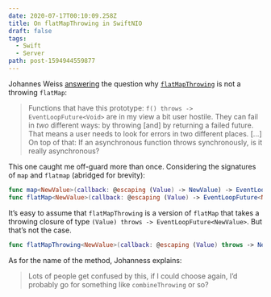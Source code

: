 ```yaml
---
date: 2020-07-17T00:10:09.258Z
title: On flatMapThrowing in SwiftNIO
draft: false
tags:
  - Swift
  - Server
path: post-1594944559877
---
```

Johannes Weiss [answering](https://github.com/apple/swift-nio/issues/1559#issuecomment-645932212) the question why [`flatMapThrowing`](https://apple.github.io/swift-nio/docs/current/NIO/Classes/EventLoopFuture.html#/s:3NIO15EventLoopFutureC15flatMapThrowing4file4line_ACyqd__Gs12StaticStringV_Suqd__xKctlF) is not a throwing `flatMap`:

> Functions that have this prototype: `f() throws -> EventLoopFuture<Void>` are in my view a bit user hostile. They can fail in _two_ different ways: by throwing [and] by returning a failed future. That means a user needs to look for errors in two different places. […] On top of that: If an asynchronous function throws synchronously, is it really asynchronous?  

This one caught me off-guard more than once. Considering the signatures of `map` and `flatmap` (abridged for brevity):

```swift
func map<NewValue>(callback: @escaping (Value) -> NewValue) -> EventLoopFuture<NewValue>
func flatMap<NewValue>(callback: @escaping (Value) -> EventLoopFuture<NewValue>) -> EventLoopFuture<NewValue>
```

It’s easy to assume that `flatMapThrowing`  is a version of `flatMap` that takes a throwing closure of type `(Value) throws -> EventLoopFuture<NewValue>`. But that’s not the case.

```swift
func flatMapThrowing<NewValue>(callback: @escaping (Value) throws -> NewValue) -> EventLoopFuture<NewValue>
```

As for the name of the method, Johanness explains:

> Lots of people get confused by this, if I could choose again, I’d probably go for something like `combineThrowing` or so?  